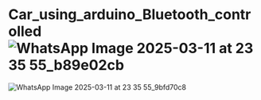 # Car_using_arduino_Bluetooth_controlled![WhatsApp Image 2025-03-11 at 23 35 55_b89e02cb](https://github.com/user-attachments/assets/c8fa5c39-f6e7-4c2c-a117-3779122c27f7)
![WhatsApp Image 2025-03-11 at 23 35 55_9bfd70c8](https://github.com/user-attachments/assets/2d6e17eb-2769-4923-b679-4ea81affea6b)
